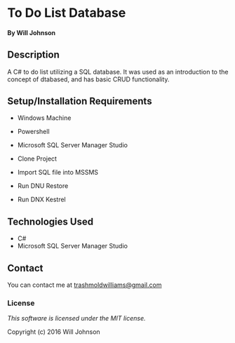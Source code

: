 # To Do List Database

#### By Will Johnson

## Description

A C# to do list utilizing a SQL database. It was used as an introduction to the concept of dtabased, and has basic CRUD functionality.

## Setup/Installation Requirements

* Windows Machine
* Powershell
* Microsoft SQL Server Manager Studio

* Clone Project
* Import SQL file into MSSMS
* Run DNU Restore
* Run DNX Kestrel

## Technologies Used

* C#
* Microsoft SQL Server Manager Studio

## Contact
You can contact me at trashmoldwilliams@gmail.com

### License

*This software is licensed under the MIT license.*

Copyright (c) 2016 Will Johnson

